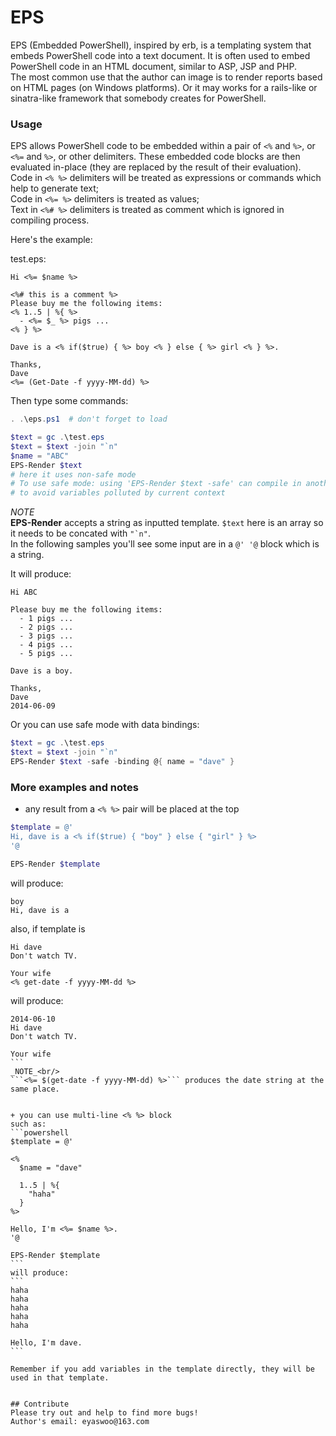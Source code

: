 EPS
===
EPS (Embedded PowerShell), inspired by erb, is a templating system that embeds PowerShell code into a text document. It is often used to embed PowerShell code in an HTML document, similar to ASP, JSP and PHP.<br/>
The most common use that the author can image is to render reports based on HTML pages (on Windows platforms). Or it may works for a rails-like or sinatra-like framework that somebody creates for PowerShell.

### Usage
EPS allows PowerShell code to be embedded within a pair of `<%` and `%>`, or `<%=` and `%>`, or other delimiters. These embedded code blocks are then evaluated in-place (they are replaced by the result of their evaluation).<br/>
Code in `<% %>` delimiters will be treated as expressions or commands which help to generate text;<br/>
Code in `<%= %>` delimiters is treated as values;<br/>
Text in `<%# %>` delimiters is treated as comment which is ignored in compiling process.<br/>

Here's the example:

test.eps:
```
Hi <%= $name %>

<%# this is a comment %>
Please buy me the following items:
<% 1..5 | %{ %>
  - <%= $_ %> pigs ...
<% } %>

Dave is a <% if($true) { %> boy <% } else { %> girl <% } %>. 

Thanks,
Dave
<%= (Get-Date -f yyyy-MM-dd) %>
```

Then type some commands:
```powershell
. .\eps.ps1  # don't forget to load

$text = gc .\test.eps
$text = $text -join "`n"
$name = "ABC"
EPS-Render $text
# here it uses non-safe mode
# To use safe mode: using 'EPS-Render $text -safe' can compile in another PowerShell instance
# to avoid variables polluted by current context
```
_NOTE_<br/>
__EPS-Render__ accepts a string as inputted template. ```$text``` here is an array so it needs to be concated with ```"`n"```.<br/>
In the following samples you'll see some input are in a ```@' '@``` block which is a string.

It will produce:
```
Hi ABC

Please buy me the following items:
  - 1 pigs ...
  - 2 pigs ...
  - 3 pigs ...
  - 4 pigs ...
  - 5 pigs ...

Dave is a boy.

Thanks,
Dave
2014-06-09
```

Or you can use safe mode with data bindings:
```powershell
$text = gc .\test.eps
$text = $text -join "`n"
EPS-Render $text -safe -binding @{ name = "dave" }
```

### More examples and notes
+ any result from a ```<% %>``` pair will be placed at the top

```powershell
$template = @'
Hi, dave is a <% if($true) { "boy" } else { "girl" } %>
'@

EPS-Render $template
```
will produce:
```
boy
Hi, dave is a 
```

also, if template is
```
Hi dave
Don't watch TV.

Your wife
<% get-date -f yyyy-MM-dd %>
```
will produce:
````
2014-06-10
Hi dave
Don't watch TV.

Your wife
```
_NOTE_<br/>
```<%= $(get-date -f yyyy-MM-dd) %>``` produces the date string at the same place.


+ you can use multi-line <% %> block
such as:
```powershell
$template = @'

<%
  $name = "dave"
  
  1..5 | %{
    "haha"
  }
%>

Hello, I'm <%= $name %>.
'@

EPS-Render $template
```
will produce:
```
haha
haha
haha
haha
haha

Hello, I'm dave.
```

Remember if you add variables in the template directly, they will be used in that template.


## Contribute
Please try out and help to find more bugs! 
Author's email: eyaswoo@163.com
